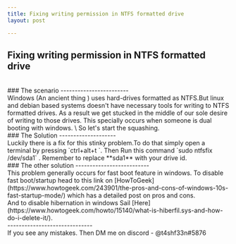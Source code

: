 ```yaml
---
title: Fixing writing permission in NTFS formatted drive
layout: post

---
```

## Fixing writing permission in NTFS formatted drive
<br>
### The scenario
------------------------
<br>
Windows (An ancient thing ) uses hard-drives formatted as NTFS.But linux and debian based systems doesn't have necessary tools for writing to NTFS formatted drives. As a result we get stucked in the middle of our sole desire of writing to those drives. This specially occurs when someone is dual booting with windows. \
So let's start the squashing. <br>
### The Solution
--------------------
<br>
Luckily there is a fix for this stinky problem.To do that simply open a terminal by pressing `ctrl+alt+t `. Then Run this command `sudo ntfsfix /dev/sda1` . Remember to replace **sda1** with your drive id. <br>
### The other solution
--------------------------
<br>
This problem generally occurs for fast boot feature in windows. To disable fast boot/startup head to this link on [HowToGeek](https://www.howtogeek.com/243901/the-pros-and-cons-of-windows-10s-fast-startup-mode/) which has a detailed post on pros and cons. 
<br>
And to disable hibernation in windows Sail [Here](https://www.howtogeek.com/howto/15140/what-is-hiberfil.sys-and-how-do-i-delete-it/). 
<br>
------------------------------
<br>
If you see any mistakes. Then DM me on discord - @t4shf33n#5876